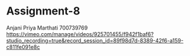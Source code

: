 # Assignment-8

Anjani Priya Marthati
700739769
https://vimeo.com/manage/videos/925701455/f942f1baf6?studio_recording=true&record_session_id=89f98d7d-8389-42f6-a159-c811fe091e8c

